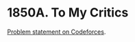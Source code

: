 # 1850A. To My Critics

[Problem statement on Codeforces](https://codeforces.com/problemset/problem/1850/A?locale=en).